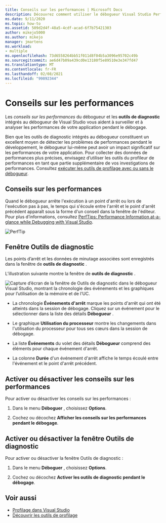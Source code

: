 ```yaml
---
title: Conseils sur les performances | Microsoft Docs
description: Découvrez comment utiliser le débogueur Visual Studio PerfTips et les Outils de diagnostic intégrées pour surveiller et analyser les performances de votre application pendant le débogage.
ms.date: 9/11/2020
ms.topic: how-to
ms.assetid: 509d2d4f-48a5-4cdf-acad-6f7b75421303
author: mikejo5000
ms.author: mikejo
manager: jmartens
ms.workload:
- multiple
ms.openlocfilehash: 73d6558264bb51f011d8f04b5a3096e95702c49b
ms.sourcegitcommit: ae6d47b09a439cd0e13180f5e89510e3e347fd47
ms.translationtype: MT
ms.contentlocale: fr-FR
ms.lasthandoff: 02/08/2021
ms.locfileid: "99892344"
---
```

# <a name="perftips"></a>Conseils sur les performances

Les *conseils sur les performances* du débogueur et les **outils de diagnostic** intégrés au débogueur de Visual Studio vous aident à surveiller et à analyser les performances de votre application pendant le débogage.

Bien que les outils de diagnostic intégrés au débogueur constituent un excellent moyen de détecter les problèmes de performances pendant le développement, le débogueur lui-même peut avoir un impact significatif sur les performances de votre application. Pour collecter des données de performances plus précises, envisagez d’utiliser les outils du profileur de performances en tant que partie supplémentaire de vos investigations de performances. Consultez [exécuter les outils de profilage avec ou sans le débogueur](../profiling/running-profiling-tools-with-or-without-the-debugger.md).

## <a name="perftips"></a>Conseils sur les performances

Quand le débogueur arrête l'exécution à un point d'arrêt ou lors de l'exécution pas à pas, le temps qui s'écoule entre l'arrêt et le point d'arrêt précédent apparaît sous la forme d'un conseil dans la fenêtre de l'éditeur. Pour plus d’informations, consultez [PerfTips: Performance Information at-a-glance while Debugging with Visual Studio](https://devblogs.microsoft.com/devops/perftips-performance-information-at-a-glance-while-debugging-with-visual-studio/).

![PerfTip](../profiling/media/dbgdiag_perf_perftip.png "DBGDIAG_PERF_PerfTip")

## <a name="diagnostics-tools-window"></a>Fenêtre Outils de diagnostic

Les points d’arrêt et les données de minutage associées sont enregistrés dans la fenêtre de **outils de diagnostic** .

L’illustration suivante montre la fenêtre de **outils de diagnostic** .

![Capture d’écran de la fenêtre de Outils de diagnostic dans le débogueur Visual Studio, montrant la chronologie des événements et les graphiques pour l’utilisation de la mémoire et de l’UC.](../profiling/media/diagnostictools-update1.png)

- La chronologie **Événements d'arrêt** marque les points d'arrêt qui ont été atteints dans la session de débogage. Cliquez sur un événement pour le sélectionner dans la liste des détails **Débogueur** .

- Le graphique **Utilisation du processeur** montre les changements dans l'utilisation du processeur pour tous ses cœurs dans la session de débogage.

- La liste **Événements** du volet des détails **Débogueur** comprend des éléments pour chaque événement d'arrêt.

- La colonne **Durée** d'un événement d'arrêt affiche le temps écoulé entre l'événement et le point d'arrêt précédent.

## <a name="turn-perftips-on-or-off"></a>Activer ou désactiver les conseils sur les performances

Pour activer ou désactiver les conseils sur les performances :

1. Dans le menu **Déboguer** , choisissez **Options**.

2. Cochez ou décochez **Afficher les conseils sur les performances pendant le débogage**.

## <a name="turn-the-diagnostic-tools-window-on-or-off"></a>Activer ou désactiver la fenêtre Outils de diagnostic

Pour activer ou désactiver la fenêtre Outils de diagnostic :

1. Dans le menu **Déboguer** , choisissez **Options**.

2. Cochez ou décochez **Activer les outils de diagnostic pendant le débogage**.

## <a name="see-also"></a>Voir aussi

- [Profilage dans Visual Studio](../profiling/index.yml)
- [Découvrir les outils de profilage](../profiling/profiling-feature-tour.md)
